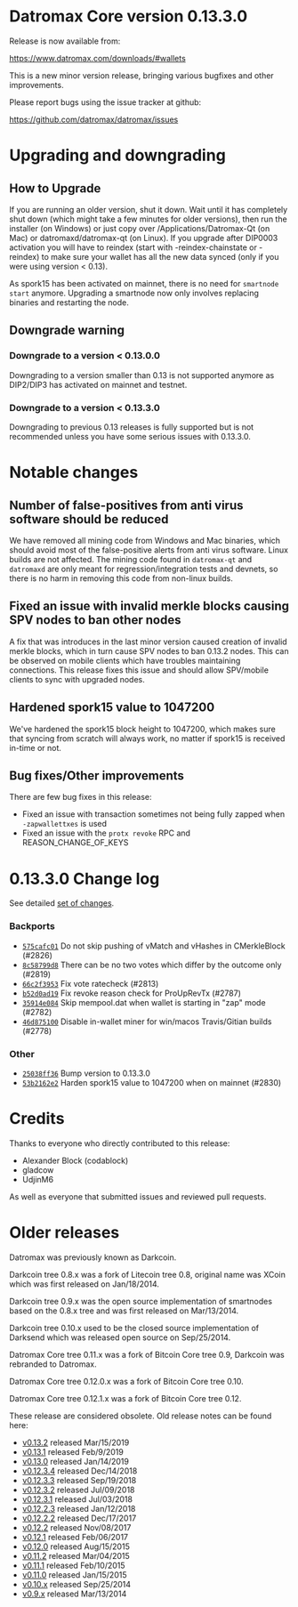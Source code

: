 Datromax Core version 0.13.3.0
==========================

Release is now available from:

  <https://www.datromax.com/downloads/#wallets>

This is a new minor version release, bringing various bugfixes and other improvements.

Please report bugs using the issue tracker at github:

  <https://github.com/datromax/datromax/issues>


Upgrading and downgrading
=========================

How to Upgrade
--------------

If you are running an older version, shut it down. Wait until it has completely
shut down (which might take a few minutes for older versions), then run the
installer (on Windows) or just copy over /Applications/Datromax-Qt (on Mac) or
datromaxd/datromax-qt (on Linux). If you upgrade after DIP0003 activation you will
have to reindex (start with -reindex-chainstate or -reindex) to make sure
your wallet has all the new data synced (only if you were using version < 0.13).

As spork15 has been activated on mainnet, there is no need for `smartnode start`
anymore. Upgrading a smartnode now only involves replacing binaries and restarting
the node.

Downgrade warning
-----------------

### Downgrade to a version < 0.13.0.0

Downgrading to a version smaller than 0.13 is not supported anymore as DIP2/DIP3 has activated
on mainnet and testnet.

### Downgrade to a version < 0.13.3.0

Downgrading to previous 0.13 releases is fully supported but is not recommended unless you have some serious issues with 0.13.3.0.

Notable changes
===============

Number of false-positives from anti virus software should be reduced
--------------------------------------------------------------------
We have removed all mining code from Windows and Mac binaries, which should avoid most of the false-positive alerts
from anti virus software. Linux builds are not affected. The mining code found in `datromax-qt` and `datromaxd` are only meant
for regression/integration tests and devnets, so there is no harm in removing this code from non-linux builds.

Fixed an issue with invalid merkle blocks causing SPV nodes to ban other nodes
------------------------------------------------------------------------------
A fix that was introduces in the last minor version caused creation of invalid merkle blocks, which in turn cause SPV
nodes to ban 0.13.2 nodes. This can be observed on mobile clients which have troubles maintaining connections. This
release fixes this issue and should allow SPV/mobile clients to sync with upgraded nodes.

Hardened spork15 value to 1047200
---------------------------------
We've hardened the spork15 block height to 1047200, which makes sure that syncing from scratch will always work, no
matter if spork15 is received in-time or not.

Bug fixes/Other improvements
----------------------------
There are few bug fixes in this release:
- Fixed an issue with transaction sometimes not being fully zapped when `-zapwallettxes` is used
- Fixed an issue with the `protx revoke` RPC and REASON_CHANGE_OF_KEYS

 0.13.3.0 Change log
===================

See detailed [set of changes](https://github.com/datromax/datromax/compare/v0.13.2.0...datromax:v0.13.3.0).

### Backports

- [`575cafc01`](https://github.com/datromax/datromax/commit/575cafc01) Do not skip pushing of vMatch and vHashes in CMerkleBlock (#2826)
- [`8c58799d8`](https://github.com/datromax/datromax/commit/8c58799d8) There can be no two votes which differ by the outcome only (#2819)
- [`66c2f3953`](https://github.com/datromax/datromax/commit/66c2f3953) Fix vote ratecheck (#2813)
- [`b52d0ad19`](https://github.com/datromax/datromax/commit/b52d0ad19) Fix revoke reason check for ProUpRevTx (#2787)
- [`35914e084`](https://github.com/datromax/datromax/commit/35914e084) Skip mempool.dat when wallet is starting in "zap" mode (#2782)
- [`46d875100`](https://github.com/datromax/datromax/commit/46d875100) Disable in-wallet miner for win/macos Travis/Gitian builds (#2778)

### Other

- [`25038ff36`](https://github.com/datromax/datromax/commit/25038ff36) Bump version to 0.13.3.0
- [`53b2162e2`](https://github.com/datromax/datromax/commit/53b2162e2) Harden spork15 value to 1047200 when on mainnet (#2830)

Credits
=======

Thanks to everyone who directly contributed to this release:

- Alexander Block (codablock)
- gladcow
- UdjinM6

As well as everyone that submitted issues and reviewed pull requests.

Older releases
==============

Datromax was previously known as Darkcoin.

Darkcoin tree 0.8.x was a fork of Litecoin tree 0.8, original name was XCoin
which was first released on Jan/18/2014.

Darkcoin tree 0.9.x was the open source implementation of smartnodes based on
the 0.8.x tree and was first released on Mar/13/2014.

Darkcoin tree 0.10.x used to be the closed source implementation of Darksend
which was released open source on Sep/25/2014.

Datromax Core tree 0.11.x was a fork of Bitcoin Core tree 0.9,
Darkcoin was rebranded to Datromax.

Datromax Core tree 0.12.0.x was a fork of Bitcoin Core tree 0.10.

Datromax Core tree 0.12.1.x was a fork of Bitcoin Core tree 0.12.

These release are considered obsolete. Old release notes can be found here:

- [v0.13.2](https://github.com/datromax/datromax/blob/master/doc/release-notes/datromax/release-notes-0.13.2.md) released Mar/15/2019
- [v0.13.1](https://github.com/datromax/datromax/blob/master/doc/release-notes/datromax/release-notes-0.13.1.md) released Feb/9/2019
- [v0.13.0](https://github.com/datromax/datromax/blob/master/doc/release-notes/datromax/release-notes-0.13.0.md) released Jan/14/2019
- [v0.12.3.4](https://github.com/datromax/datromax/blob/master/doc/release-notes/datromax/release-notes-0.12.3.4.md) released Dec/14/2018
- [v0.12.3.3](https://github.com/datromax/datromax/blob/master/doc/release-notes/datromax/release-notes-0.12.3.3.md) released Sep/19/2018
- [v0.12.3.2](https://github.com/datromax/datromax/blob/master/doc/release-notes/datromax/release-notes-0.12.3.2.md) released Jul/09/2018
- [v0.12.3.1](https://github.com/datromax/datromax/blob/master/doc/release-notes/datromax/release-notes-0.12.3.1.md) released Jul/03/2018
- [v0.12.2.3](https://github.com/datromax/datromax/blob/master/doc/release-notes/datromax/release-notes-0.12.2.3.md) released Jan/12/2018
- [v0.12.2.2](https://github.com/datromax/datromax/blob/master/doc/release-notes/datromax/release-notes-0.12.2.2.md) released Dec/17/2017
- [v0.12.2](https://github.com/datromax/datromax/blob/master/doc/release-notes/datromax/release-notes-0.12.2.md) released Nov/08/2017
- [v0.12.1](https://github.com/datromax/datromax/blob/master/doc/release-notes/datromax/release-notes-0.12.1.md) released Feb/06/2017
- [v0.12.0](https://github.com/datromax/datromax/blob/master/doc/release-notes/datromax/release-notes-0.12.0.md) released Aug/15/2015
- [v0.11.2](https://github.com/datromax/datromax/blob/master/doc/release-notes/datromax/release-notes-0.11.2.md) released Mar/04/2015
- [v0.11.1](https://github.com/datromax/datromax/blob/master/doc/release-notes/datromax/release-notes-0.11.1.md) released Feb/10/2015
- [v0.11.0](https://github.com/datromax/datromax/blob/master/doc/release-notes/datromax/release-notes-0.11.0.md) released Jan/15/2015
- [v0.10.x](https://github.com/datromax/datromax/blob/master/doc/release-notes/datromax/release-notes-0.10.0.md) released Sep/25/2014
- [v0.9.x](https://github.com/datromax/datromax/blob/master/doc/release-notes/datromax/release-notes-0.9.0.md) released Mar/13/2014

